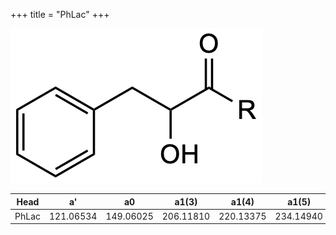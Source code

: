 +++
title = "PhLac"
+++

![](/img/PhLac.png?classes=border)

| Head           | a'        | a0        | a1(3)     | a1(4)     | a1(5)     | a1(Asn)   |
|----------------|-----------|-----------|-----------|-----------|-----------|-----------|
| PhLac          | 121.06534 | 149.06025 | 206.11810 | 220.13375 | 234.14940 | 263.10318 |